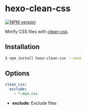 # hexo-clean-css

[![NPM version](https://badge.fury.io/js/hexo-clean-css.svg)](https://www.npmjs.com/package/hexo-clean-css)

Minify CSS files with [clean-css].

## Installation

``` bash
$ npm install hexo-clean-css --save
```

## Options

``` yaml
clean_css:
  exclude: 
    - *.min.css
```

- **exclude**: Exclude files

[clean-css]: https://github.com/jakubpawlowicz/clean-css
